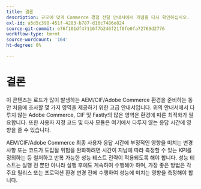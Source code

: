 ```yaml
---
title: 결론
description: 규모에 맞게 Commerce 경험 전달 안내서에서 개념을 다시 확인하십시오.
exl-id: a5d5c398-451f-4283-b787-d16c7486e824
source-git-commit: e76f101df47116f7b246f21f0fe0fa72769d2776
workflow-type: tm+mt
source-wordcount: '164'
ht-degree: 0%

---
```


# 결론

이 콘텐츠는 로드가 많이 발생하는 AEM/CIF/Adobe Commerce 환경을 준비하는 동안 처음에 조사할 몇 가지 영역을 제공하기 위한 고급 안내서입니다. 위의 안내서에서 다루지 않는 Adobe Commerce, CIF 및 Fastly의 많은 영역은 환경에 따른 최적화가 필요합니다. 또한 사용자 지정 코드 및 타사 모듈은 여기에서 다루지 않는 응답 시간에 영향을 줄 수 있습니다.

AEM/CIF/Adobe Commerce 최종 사용자 응답 시간에 부정적인 영향을 미치는 변경 사항 또는 코드가 도입될 위험을 완화하려면 시간이 지남에 따라 측정할 수 있는 KPI를 정의하는 등 철저하고 반복 가능한 성능 테스트 전략이 적용되도록 해야 합니다. 성능 테스트는 실행 전 뿐만 아니라 실행 후에도 계속하여 수행해야 하며, 가장 좋은 방법은 각 주요 릴리스 또는 프로덕션 환경 변경 전에 수행하여 성능에 미치는 영향을 측정해야 합니다.
